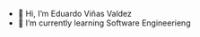 - 👋 Hi, I’m Eduardo Viñas Valdez
- 🌱 I’m currently learning Software Engineerieng

<!---
PLACEHOLDER
--->
